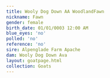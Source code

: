 ```yaml
---
title: Wooly Dog Down AA WoodlandFawn
nickname: Fawn
gender: female
birth_date: 01/01/0003 12:00 AM
blue_eyes: 'no'
polled: 'no'
reference: 'no'
sire: Alpenglade Farm Apache
dam: Wooly Dog Down Ava
layout: goatpage.html
collection: Goats
---
```


